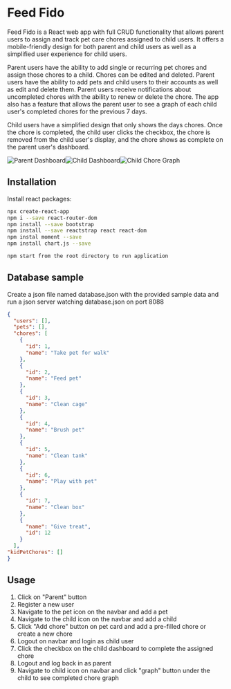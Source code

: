 # Feed Fido

Feed Fido is a React web app with full CRUD functionality that allows parent users to assign and track pet care chores assigned to child users.  It offers a mobile-friendly design for both parent and child users as well as a simplified user experience for child users.  

Parent users have the ability to add single or recurring pet chores and assign those chores to a child.  Chores can be edited and deleted.  Parent users have the ability to add pets and child users to their accounts as well as edit and delete them.  Parent users receive notifications about uncompleted chores with the ability to renew or delete the chore.  The app also has a feature that allows the parent user to see a graph of each child user's completed chores for the previous 7 days. 

 Child users have a simplified design that only shows the days chores.  Once the chore is completed, the child user clicks the checkbox, the chore is removed from the child user's display, and the chore shows as complete on the parent user's dashboard.

 ![Parent Dashboard](./public/ParentDashboardFeedFido.PNG=350x250)![Child Dashboard](./public/ChildDashboardFeedFido.PNG=350x250)![Child Chore Graph](./public/ChoreGraphFeedFido.PNG=350x250)

## Installation

Install react packages:

```bash
npx create-react-app 
npm i --save react-router-dom
npm install --save bootstrap
npm install --save reactstrap react react-dom
npm instal moment --save
npm install chart.js --save

npm start from the root directory to run application
```

## Database sample
Create a json file named database.json with the provided sample data and run a json server watching database.json on port 8088

```JSON
{
  "users": [],
  "pets": [],
  "chores": [
    {
      "id": 1,
      "name": "Take pet for walk"
    },
    {
      "id": 2,
      "name": "Feed pet"
    },
    {
      "id": 3,
      "name": "Clean cage"
    },
    {
      "id": 4,
      "name": "Brush pet"
    },
    {
      "id": 5,
      "name": "Clean tank"
    },
    {
      "id": 6,
      "name": "Play with pet"
    },
    {
      "id": 7,
      "name": "Clean box"
    },
    {
      "name": "Give treat",
      "id": 12
    }
  ],
"kidPetChores": []
}

```
## Usage

1. Click on "Parent" button 
2. Register a new user
3. Navigate to the pet icon on the navbar and add a pet
4. Navigate to the child icon on the navbar and add a child
5. Click "Add chore" button on pet card and add a pre-filled chore or create a new chore
6. Logout on navbar and login as child user
7. Click the checkbox on the child dashboard to complete the assigned chore
8. Logout and log back in as parent
9. Navigate to child icon on navbar and click "graph" button under the child to see completed chore graph
